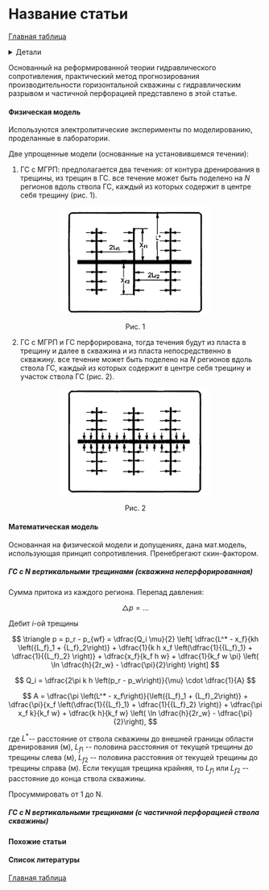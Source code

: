 # Название статьи

[Главная таблица](../../main.md)

<details>
<summary>Детали</summary>
<dl>
    <dt>авторы:</dt>
    <dd>Hujun Li, Zhengqi Jia, and Zhaosheng Wei,</dd>
    <dt>год:</dt>
    <dd>1996</dd>
    <dt>doi:</dt>
    <dd><a href ="https://doi.org/10.2118/37051-MS">Cсылка</a></dd>
    <dt>tags:</dt>
    <dd>MSHFHW, productivity, resistance theory</dd>
    <dt>создано:</dt>
    <dd>08.02.2024</dd>
    <dt>обновлено:</dt>
    <dd>14.05.2024</dd>
</dl>
</details>

Основанный на реформированной теории гидравлического сопротивления, практический метод прогнозирования производительности горизонтальной скважины  с гидравлическим разрывом и частичной перфорацией представлено в этой статье.

#### Физическая модель
Используются электролитические эксперименты по моделированию, проделанные в лаборатории.

Две упрощенные модели (основанные на установившемся течении):

1. ГС с МГРП: предполагается два течения: от контура дренирования в трещины, из трещин в ГС. все течение может быть поделено на $N$ регионов вдоль ствола ГС, каждый из которых содержит в центре себя трещину (рис. 1).

<center>
<img src="image.png" alt="" width="300">

Рис. 1
</center>

2. ГС с МГРП и ГС перфорирована, тогда течения будут из пласта в трещину и далее в скважина и из пласта непосредственно в скважину. все течение может быть поделено на $N$ регионов вдоль ствола ГС, каждый из которых содержит в центре себя трещину и участок ствола ГС (рис. 2).

<center>
<img src="image-1.png" alt="" width="300">

Рис. 2
</center>

#### Математическая модель
Основанная на физической модели и допущениях, дана мат.модель, использующая принцип сопротивления.
Пренебрегают скин-фактором. 

##### ГС с $N$ вертикальными трещинами (скважина неперфорированная)

Сумма притока из каждого региона.
Перепад давления:

$$
\triangle p = ...
$$

Дебит $i$-ой трещины

$$
\triangle p = p_r - p_{wf} = \dfrac{Q_i \mu}{2}
\left[
    \dfrac{L^* - x_f}{kh \left({L_f}_1 + {L_f}_2\right)} + 
    \dfrac{1}{k h x_f \left(\dfrac{1}{{L_f}_1} + \dfrac{1}{{L_f}_2} \right)} +
    \dfrac{x_f}{k_f h w} +
    \dfrac{1}{k_f w \pi} \left( \ln \dfrac{h}{2r_w} - \dfrac{\pi}{2}\right)
\right]
$$

$$
Q_i = \dfrac{2\pi k h \left(p_r - p_w\right)}{\mu} \cdot \dfrac{1}{A}
$$

$$
A = \dfrac{\pi \left(L^* - x_f\right)}{\left({L_f}_1 + {L_f}_2\right)} + 
    \dfrac{\pi}{x_f \left(\dfrac{1}{{L_f}_1} + \dfrac{1}{{L_f}_2} \right)} +
    \dfrac{\pi x_f k}{k_f w} +
    \dfrac{k h}{k_f w} \left( \ln \dfrac{h}{2r_w} - \dfrac{\pi}{2}\right),
$$

где $L^*$-- расстояние от ствола скважины до внешней границы области дренирования (м), 
$L_{f1}$ -- половина расстояния от текущей трещины до трещины слева (м),
$L_{f2}$ -- половина расстояния от текущей трещины до трещины справа (м).
Если текущая трещина крайняя, то $L_{f1}$ или $L_{f2}$ -- расстояние до конца ствола скважины.

Просуммировать от 1 до N. 

##### ГС с $N$ вертикальными трещинами (с частичной перфорацией ствола скважины)

#### Похожие статьи

#### Список литературы

[Главная таблица](../../main.md)
